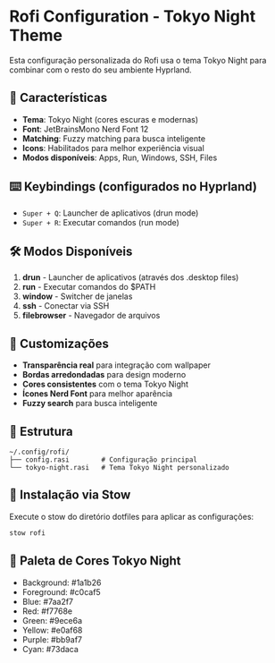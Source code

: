 # Rofi Configuration - Tokyo Night Theme

Esta configuração personalizada do Rofi usa o tema Tokyo Night para combinar com o resto do seu ambiente Hyprland.

## 🎨 Características

- **Tema**: Tokyo Night (cores escuras e modernas)
- **Font**: JetBrainsMono Nerd Font 12
- **Matching**: Fuzzy matching para busca inteligente
- **Icons**: Habilitados para melhor experiência visual
- **Modos disponíveis**: Apps, Run, Windows, SSH, Files

## ⌨️ Keybindings (configurados no Hyprland)

- `Super + Q`: Launcher de aplicativos (drun mode)
- `Super + R`: Executar comandos (run mode)

## 🛠️ Modos Disponíveis

1. **drun** - Launcher de aplicativos (através dos .desktop files)
2. **run** - Executar comandos do $PATH
3. **window** - Switcher de janelas
4. **ssh** - Conectar via SSH
5. **filebrowser** - Navegador de arquivos

## 🎯 Customizações

- **Transparência real** para integração com wallpaper
- **Bordas arredondadas** para design moderno
- **Cores consistentes** com o tema Tokyo Night
- **Ícones Nerd Font** para melhor aparência
- **Fuzzy search** para busca inteligente

## 📁 Estrutura

```text
~/.config/rofi/
├── config.rasi        # Configuração principal
└── tokyo-night.rasi   # Tema Tokyo Night personalizado
```

## 🔧 Instalação via Stow

Execute o stow do diretório dotfiles para aplicar as configurações:

```bash
stow rofi
```

## 🎨 Paleta de Cores Tokyo Night

- Background: #1a1b26
- Foreground: #c0caf5
- Blue: #7aa2f7
- Red: #f7768e
- Green: #9ece6a
- Yellow: #e0af68
- Purple: #bb9af7
- Cyan: #73daca
